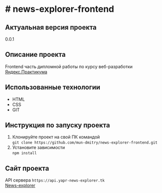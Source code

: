 # # news-explorer-frontend
## Актуальная версия проекта
0.0.1
## Описание проекта
Frontend часть дипломной работы по курсу веб-разработки [Яндекс.Практикума](https://praktikum.yandex.ru/)
## Использованные технологии
- HTML
- CSS
- GIT
## Инструкция по запуску проекта
1. Клонируйте проект на свой ПК командой  
`git clone https://github.com/mun-dmitry/news-explorer-frontend.git`
2. Установите зависимости  
`npm install`
## Сайт проекта
API сервера `https://api.yapr-news-explorer.tk`  
[News-explorer](https://yapr-news-explorer.tk)

